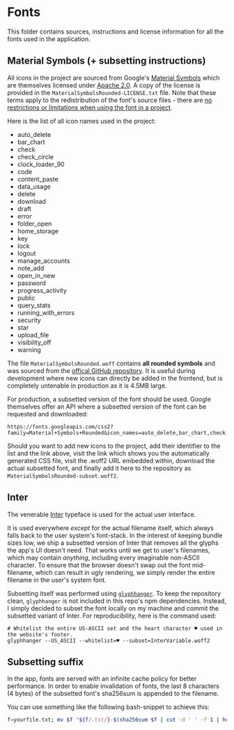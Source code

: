# Fonts

This folder contains sources, instructions and license information for all the fonts used in the application.

## Material Symbols (+ subsetting instructions)

All icons in the project are sourced from Google's [Material Symbols](https://fonts.google.com/icons)
which are themselves licensed under [Apache 2.0](https://www.apache.org/licenses/LICENSE-2.0.html).
A copy of the license is provided in the `MaterialSymbolsRounded-LICENSE.txt` file.
Note that these terms apply to the redistribution of the font's source files - 
there are [no restrictions or limitations when using the font in a project](https://developers.google.com/fonts/faq#can_i_use_any_font_in_a_commercial_product).

Here is the list of all icon names used in the project:
- auto_delete
- bar_chart
- check
- check_circle
- clock_loader_90
- code
- content_paste
- data_usage
- delete
- download
- draft
- error
- folder_open
- home_storage
- key
- lock
- logout
- manage_accounts
- note_add
- open_in_new
- password
- progress_activity
- public
- query_stats
- running_with_errors
- security
- star
- upload_file
- visibility_off
- warning

The file `MaterialSymbolsRounded.woff` contains **all rounded symbols** and was sourced from the [offical GitHub repository](https://github.com/google/material-design-icons/tree/master/variablefont).
It is useful during development where new icons can directly be added in the frontend, but is completely untenable in production as it is 4.5MB large.

For production, a subsetted version of the font should be used.
Google themselves offer an API where a subsetted version of the font can be requested and downloaded:

```
https://fonts.googleapis.com/css2?family=Material+Symbols+Rounded&icon_names=auto_delete,bar_chart,check,check_circle,clock_loader_90,code,content_paste,data_usage,delete,download,draft,error,folder_open,home_storage,key,lock,logout,manage_accounts,note_add,open_in_new,password,progress_activity,public,query_stats,running_with_errors,security,star,upload_file,visibility_off,warning
```

Should you want to add new icons to the project, add their identifier to the list and the link above, visit the link which shows you the automatically generated CSS file, visit the .woff2 URL embedded within, download the actual subsetted font, and finally add it here to the repository as `MaterialSymbolsRounded-subset.woff2`.

## Inter

The venerable [Inter](https://rsms.me/inter/) typeface is used for the actual user interface.

It is used everywhere *except* for the actual filename itself, which always falls back to the user system's font-stack.
In the interest of keeping bundle sizes low, we ship a subsetted version of Inter that removes all the glyphs the app's UI doesn't need.
That works until we get to user's filenames, which may contain *anything*, including every imaginable non-ASCII character.
To ensure that the browser doesn't swap out the font mid-filename, which can result in ugly rendering, we simply render the entire filename in the user's system font.

Subsetting itself was performed using [`glyphhanger`](https://github.com/zachleat/glyphhanger).
To keep the repository clean, `glyphhanger` is not included in this repo's npm dependencies.
Instead, I simply decided to subset the font locally on my machine and commit the subsetted variant of Inter.
For reproducibility, here is the command used:

```
# Whitelist the entire US-ASCII set and the heart character ♥ used in the website's footer.
glyphhanger --US_ASCII --whitelist=♥ --subset=InterVariable.woff2
```

## Subsetting suffix

In the app, fonts are served with an infinite cache policy for better performance.
In order to enable invalidation of fonts, the last 8 characters (4 bytes) of the subsetted font's sha256sum is appended to the filename.

You can use something like the following bash-snippet to achieve this:
```bash
f=yourfile.txt; mv $f "${f/.txt/}-$(sha256sum $f | cut -d ' ' -f 1 | head -c 9).txt"
```

